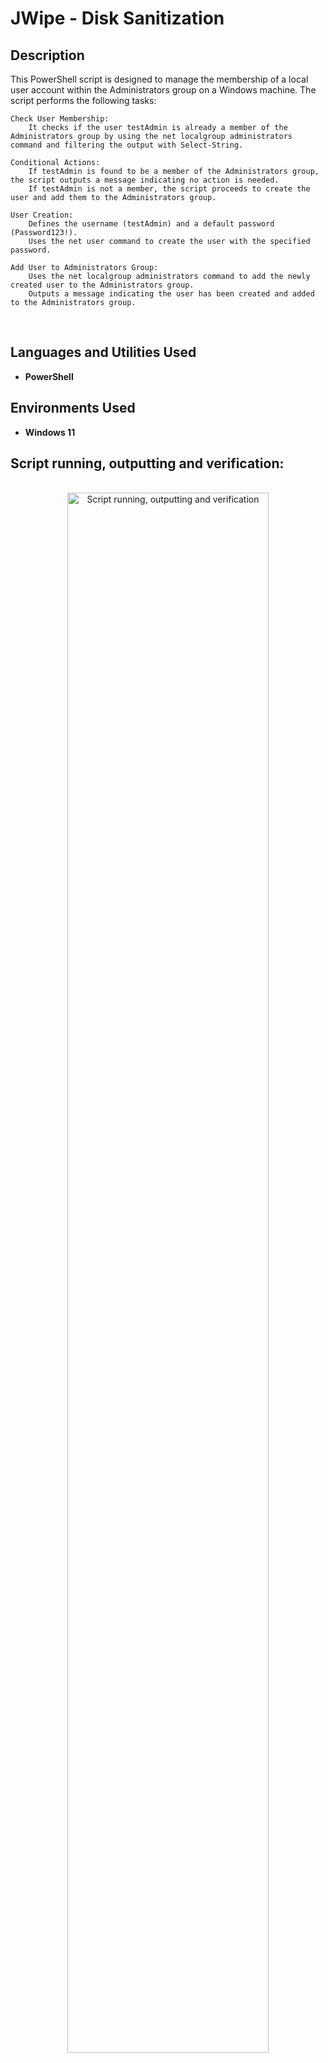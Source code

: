 <h1>JWipe - Disk Sanitization</h1>


<h2>Description</h2>
This PowerShell script is designed to manage the membership of a local user account within the Administrators group on a Windows machine. The script performs the following tasks:

    Check User Membership:
        It checks if the user testAdmin is already a member of the Administrators group by using the net localgroup administrators command and filtering the output with Select-String.

    Conditional Actions:
        If testAdmin is found to be a member of the Administrators group, the script outputs a message indicating no action is needed.
        If testAdmin is not a member, the script proceeds to create the user and add them to the Administrators group.

    User Creation:
        Defines the username (testAdmin) and a default password (Password123!).
        Uses the net user command to create the user with the specified password.

    Add User to Administrators Group:
        Uses the net localgroup administrators command to add the newly created user to the Administrators group.
        Outputs a message indicating the user has been created and added to the Administrators group.
<br />


<h2>Languages and Utilities Used</h2>

- <b>PowerShell</b> 

<h2>Environments Used </h2>

- <b>Windows 11</b>

<h2>Script running, outputting and verification:</h2>
<p align="center">
 <br/>
<img src="https://i.imgur.com/FJwi0hB.png" height="80%" width="80%" alt="Script running, outputting and verification"/>
<br />
<br />

</p>

<!--
 ```diff
- text in red
+ text in green
! text in orange
# text in gray
@@ text in purple (and bold)@@
```
--!>
